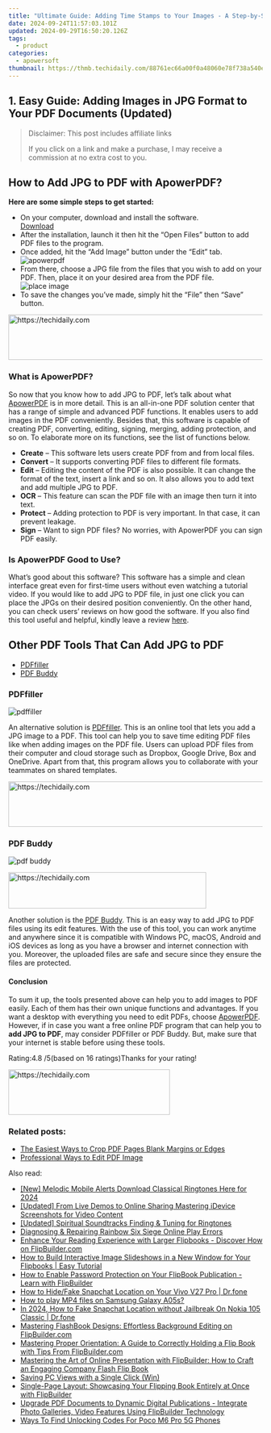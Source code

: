 ```yaml
---
title: "Ultimate Guide: Adding Time Stamps to Your Images - A Step-by-Step Tutorial"
date: 2024-09-24T11:57:03.101Z
updated: 2024-09-29T16:50:20.126Z
tags:
  - product
categories:
  - apowersoft
thumbnail: https://thmb.techidaily.com/88761ec66a00f0a48060e78f738a540e311f0a473b14b1614804e43117d93320.jpg
---
```


## 1. Easy Guide: Adding Images in JPG Format to Your PDF Documents (Updated)

>  Disclaimer: This post includes affiliate links
>
>  If you click on a link and make a purchase, I may receive a commission at no extra cost to you.
>

## How to Add JPG to PDF with ApowerPDF?

**Here are some simple steps to get started:**

* On your computer, download and install the software.  
[Download](https://tools.techidaily.com/apowersoft/products/)
* After the installation, launch it then hit the “Open Files” button to add PDF files to the program.
* Once added, hit the “Add Image” button under the “Edit” tab.  
![apowerpdf](https://www.apowersoft.com//webusupload.aoscdn.com/apowercom/wp-content/uploads/2020/07/add-image.jpg.webp)
* From there, choose a JPG file from the files that you wish to add on your PDF. Then, place it on your desired area from the PDF file.  
![place image](https://www.apowersoft.com//webusupload.aoscdn.com/apowercom/wp-content/uploads/2020/07/place-jpg.jpg.webp)
* To save the changes you’ve made, simply hit the “File” then “Save” button.

<!-- affiliate ads begin -->
<a href="https://aligracehair.sjv.io/c/5597632/1902324/19272" target="_top" id="1902324">
  <img src="//a.impactradius-go.com/display-ad/19272-1902324" border="0" alt="https://techidaily.com" width="728" height="90"/>
</a>
<img height="0" width="0" src="https://aligracehair.sjv.io/i/5597632/1902324/19272" style="position:absolute;visibility:hidden;" border="0" />
<!-- affiliate ads end -->

### What is ApowerPDF?

So now that you know how to add JPG to PDF, let’s talk about what [ApowerPDF](https://tools.techidaily.com/apowersoft/apower-pdf/) is in more detail. This is an all-in-one PDF solution center that has a range of simple and advanced PDF functions. It enables users to add images in the PDF conveniently. Besides that, this software is capable of creating PDF, converting, editing, signing, merging, adding protection, and so on. To elaborate more on its functions, see the list of functions below.

* **Create** – This software lets users create PDF from and from local files.
* **Convert** – It supports converting PDF files to different file formats.
* **Edit**  – Editing the content of the PDF is also possible. It can change the format of the text, insert a link and so on. It also allows you to add text and add multiple JPG to PDF.
* **OCR** – This feature can scan the PDF file with an image then turn it into text.
* **Protect** – Adding protection to PDF is very important. In that case, it can prevent leakage.
* **Sign** – Want to sign PDF files? No worries, with ApowerPDF you can sign PDF easily.

### Is ApowerPDF Good to Use?

What’s good about this software? This software has a simple and clean interface great even for first-time users without even watching a tutorial video. If you would like to add JPG to PDF file, in just one click you can place the JPGs on their desired position conveniently. On the other hand, you can check users’ reviews on how good the software. If you also find this tool useful and helpful, kindly leave a review [here](https://www.g2crowd.com/products/apowerpdf/reviews).

## Other PDF Tools That Can Add JPG to PDF

* [PDFfiller](https://tools.techidaily.com/apowersoft/products/)
* [PDF Buddy](https://tools.techidaily.com/apowersoft/products/)

### PDFfiller

![pdffiller](https://www.apowersoft.com//webusupload.aoscdn.com/apowercom/wp-content/uploads/2020/07/add-image-pdffiller.jpg.webp)

An alternative solution is [PDFfiller](https://www.pdffiller.com/en/categories/add-image.htm). This is an online tool that lets you add a JPG image to a PDF. This tool can help you to save time editing PDF files like when adding images on the PDF file. Users can upload PDF files from their computer and cloud storage such as Dropbox, Google Drive, Box and OneDrive. Apart from that, this program allows you to collaborate with your teammates on shared templates.

<!-- affiliate ads begin -->
<a href="https://appsumo.8odi.net/c/5597632/2137378/7443" target="_top" id="2137378">
  <img src="//a.impactradius-go.com/display-ad/7443-2137378" border="0" alt="https://techidaily.com" width="600" height="90"/>
</a>
<img height="0" width="0" src="https://appsumo.8odi.net/i/5597632/2137378/7443" style="position:absolute;visibility:hidden;" border="0" />
<!-- affiliate ads end -->

### PDF Buddy

![pdf buddy](https://www.apowersoft.com//webusupload.aoscdn.com/apowercom/wp-content/uploads/2020/07/add-jpg-using-pdfbuddy.jpg.webp)

<!-- affiliate ads begin -->
<a href="https://aligracehair.sjv.io/c/5597632/2135359/19272" target="_top" id="2135359">
  <img src="//a.impactradius-go.com/display-ad/19272-2135359" border="0" alt="https://techidaily.com" width="392" height="72"/>
</a>
<img height="0" width="0" src="https://aligracehair.sjv.io/i/5597632/2135359/19272" style="position:absolute;visibility:hidden;" border="0" />
<!-- affiliate ads end -->

Another solution is the [PDF Buddy](https://www.pdfbuddy.com/how-to/add-image-to-pdf). This is an easy way to add JPG to PDF files using its edit features. With the use of this tool, you can work anytime and anywhere since it is compatible with Windows PC, macOS, Android and iOS devices as long as you have a browser and internet connection with you. Moreover, the uploaded files are safe and secure since they ensure the files are protected.

#### Conclusion

To sum it up, the tools presented above can help you to add images to PDF easily. Each of them has their own unique functions and advantages. If you want a desktop with everything you need to edit PDFs, choose [ApowerPDF](https://tools.techidaily.com/apowersoft/apower-pdf/). However, if in case you want a free online PDF program that can help you to **add JPG to PDF**, may consider PDFfiller or PDF Buddy. But, make sure that your internet is stable before using these tools.

Rating:4.8 /5(based on 16 ratings)Thanks for your rating!

<!-- affiliate ads begin -->
<a href="https://bluettius.sjv.io/c/5597632/2139117/17108" target="_top" id="2139117">
  <img src="//a.impactradius-go.com/display-ad/17108-2139117" border="0" alt="https://techidaily.com" width="320" height="90"/>
</a>
<img height="0" width="0" src="https://bluettius.sjv.io/i/5597632/2139117/17108" style="position:absolute;visibility:hidden;" border="0" />
<!-- affiliate ads end -->

### Related posts:

* [The Easiest Ways to Crop PDF Pages Blank Margins or Edges](https://tools.techidaily.com/apowersoft/apower-pdf/)
* [Professional Ways to Edit PDF Image](https://tools.techidaily.com/apowersoft/apower-pdf/)

<ins class="adsbygoogle"
     style="display:block"
     data-ad-format="autorelaxed"
     data-ad-client="ca-pub-7571918770474297"
     data-ad-slot="1223367746"></ins>

<ins class="adsbygoogle"
     style="display:block"
     data-ad-client="ca-pub-7571918770474297"
     data-ad-slot="8358498916"
     data-ad-format="auto"
     data-full-width-responsive="true"></ins>

<span class="atpl-alsoreadstyle">Also read:</span>
<div><ul>
<li><a href="https://fox-cloud.techidaily.com/new-melodic-mobile-alerts-download-classical-ringtones-here-for-2024/"><u>[New] Melodic Mobile Alerts Download Classical Ringtones Here for 2024</u></a></li>
<li><a href="https://facebook-record-videos.techidaily.com/updated-from-live-demos-to-online-sharing-mastering-idevice-screenshots-for-video-content/"><u>[Updated] From Live Demos to Online Sharing Mastering iDevice Screenshots for Video Content</u></a></li>
<li><a href="https://extra-support.techidaily.com/updated-spiritual-soundtracks-finding-and-tuning-for-ringtones/"><u>[Updated] Spiritual Soundtracks Finding & Tuning for Ringtones</u></a></li>
<li><a href="https://program-issues.techidaily.com/diagnosing-and-repairing-rainbow-six-siege-online-play-errors/"><u>Diagnosing & Repairing Rainbow Six Siege Online Play Errors</u></a></li>
<li><a href="https://fox-tips.techidaily.com/enhance-your-reading-experience-with-larger-flipbooks-discover-how-on-flipbuildercom/"><u>Enhance Your Reading Experience with Larger Flipbooks - Discover How on FlipBuilder.com</u></a></li>
<li><a href="https://fox-tips.techidaily.com/how-to-build-interactive-image-slideshows-in-a-new-window-for-your-flipbooks-easy-tutorial/"><u>How to Build Interactive Image Slideshows in a New Window for Your Flipbooks | Easy Tutorial</u></a></li>
<li><a href="https://fox-tips.techidaily.com/how-to-enable-password-protection-on-your-flipbook-publication-learn-with-flipbuilder/"><u>How to Enable Password Protection on Your FlipBook Publication - Learn with FlipBuilder</u></a></li>
<li><a href="https://location-social.techidaily.com/how-to-hidefake-snapchat-location-on-your-vivo-v27-pro-drfone-by-drfone-virtual-android/"><u>How to Hide/Fake Snapchat Location on Your Vivo V27 Pro | Dr.fone</u></a></li>
<li><a href="https://blog-min.techidaily.com/how-to-play-mp4-files-on-samsung-galaxy-a05s-by-aiseesoft-video-converter-play-mp4-on-android/"><u>How to play MP4 files on Samsung Galaxy A05s?</u></a></li>
<li><a href="https://location-social.techidaily.com/in-2024-how-to-fake-snapchat-location-without-jailbreak-on-nokia-105-classic-drfone-by-drfone-virtual-android/"><u>In 2024, How to Fake Snapchat Location without Jailbreak On Nokia 105 Classic | Dr.fone</u></a></li>
<li><a href="https://fox-tips.techidaily.com/mastering-flashbook-designs-effortless-background-editing-on-flipbuildercom/"><u>Mastering FlashBook Designs: Effortless Background Editing on FlipBuilder.com</u></a></li>
<li><a href="https://fox-tips.techidaily.com/mastering-proper-orientation-a-guide-to-correctly-holding-a-flip-book-with-tips-from-flipbuildercom/"><u>Mastering Proper Orientation: A Guide to Correctly Holding a Flip Book with Tips From FlipBuilder.com</u></a></li>
<li><a href="https://fox-tips.techidaily.com/mastering-the-art-of-online-presentation-with-flipbuilder-how-to-craft-an-engaging-company-flash-flip-book/"><u>Mastering the Art of Online Presentation with FlipBuilder: How to Craft an Engaging Company Flash Flip Book</u></a></li>
<li><a href="https://video-screen-grab.techidaily.com/saving-pc-views-with-a-single-click-win/"><u>Saving PC Views with a Single Click (Win)</u></a></li>
<li><a href="https://fox-tips.techidaily.com/single-page-layout-showcasing-your-flipping-book-entirely-at-once-with-flipbuilder/"><u>Single-Page Layout: Showcasing Your Flipping Book Entirely at Once with FlipBuilder</u></a></li>
<li><a href="https://fox-tips.techidaily.com/upgrade-pdf-documents-to-dynamic-digital-publications-integrate-photo-galleries-video-features-using-flipbuilder-technology/"><u>Upgrade PDF Documents to Dynamic Digital Publications - Integrate Photo Galleries, Video Features Using FlipBuilder Technology</u></a></li>
<li><a href="https://sim-unlock.techidaily.com/ways-to-find-unlocking-codes-for-poco-m6-pro-5g-phones-by-drfone-android/"><u>Ways To Find Unlocking Codes For Poco M6 Pro 5G Phones</u></a></li>
</ul></div>

